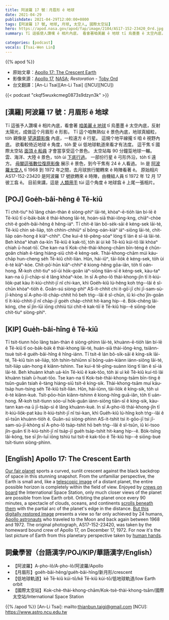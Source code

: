 ```yaml
---
title: 阿波羅 17 號：月眉形 ê 地球
date: 2021-04-29
publishdate: 2021-04-29T12:00:00+0800
tags: [阿波羅 17 號, 地球, 月球, 太空人, 國際太空站]
hero: https://apod.nasa.gov/apod/fap/image/2104/AS17-152-23420_Ord.jpg
summary: Tī 這張使人讚嘆 ê 相片內底， 看會著咱美麗 ê 地球 tī 烏墨墨 ê 太空內底，反射太陽光，成做這个月眉形 ê 形影。

categories: [podcast]
vocals: [Tsai-Wen Lin]
---
```


{{% apod %}}

- 原始文章：[Apollo 17: The Crescent Earth](https://apod.nasa.gov/apod/ap210429.html)
- 影像來源：[Apollo 17](https://www-pao.ksc.nasa.gov/history/apollo/apollo-17/apollo-17.htm), [NASA](https://www.nasa.gov/home/index.html); *Restoration* - [Toby Ord](http://www.tobyord.com/earth)
- 台文翻譯：[An-Li Tsai][An-Li Tsai] ([NCU][NCU])

{{< podcast "ckqf5wuxkcmeg0873s9dzyn3k" >}}

## [漢羅] 阿波羅 17 號：月眉形 ê 地球
Tī 這張予人讚嘆 ê 相片內底，看會著 [咱美麗 ê 地球][Our fair planet] tī 烏墨墨 ê 太空內底，反射太陽光，成做這个月眉形 ê 形影。
Tī 這个咱無熟似 ê 景色內底，地球真細粒，to̍h 親像是 [望遠鏡影像][telescopic image] 內底，一粒遠方 ê 行星。
這規个地平線攏 tī 咱 ê 視野內底。
欲看較倚近地球 ê 角度，to̍h 愛 ùi 低地球軌道來看才有法度。
這干焦 tī 國際太空站 [面頂 ê 船員][crews on board] 才會當享受這个景色。
太空站每 90 分鐘踅地球一輾。
雲、海洋、大陸 ê 景色，to̍h ùi [下底行過][scrolls beneath them t]。
一部份行星 ê 弓形外沿，to̍h tī 遠方。
[毋閣這張數位復原影像][But this digitally restored image] 展示 ê 景色，到今干焦有 24 ê 人看過。
In 是 [阿波羅太空人][Apollo astronauts] tī 1968 到 1972 年之間，去月球旅行閣轉來 ê 時陣看著 ê。
原始相片 AS17-152-23420 是阿波羅 17 號欲轉來 ê 時陣，由機組人員 tī 1972 年 12 月 17 彼工翕 ê。
目前來講，這是 [人類用手][human hands] tùi 這个角度 ê 地球翕 ê 上尾一張相片。

## [POJ] Goe̍h-bâi-hêng ê Tē-kiû

Tī chit-tiuⁿ hō͘ lâng chàn-thàn ê siòng-phìⁿ lāi-té, khòaⁿ-ē-tio̍h lán bí-lē ê Tē-kiû tī o͘-ba̍k-ba̍k ê thài-khong lāi-té, hoán-siā thài-iông-kng, chiâⁿ-chòe chit-ê goe̍h-bâi-hêng ê hêng-iáⁿ.
Tī chit-ê lán bô-se̍k-sāi ê kéng-sek lāi-té, Tē-kiû chin sè-lia̍p, to̍h chhin-chhiūⁿ sī bōng-oán-kiàⁿ iáⁿ-siōng lāi-té, chi̍t-lia̍p oán-hong ê kiâⁿ-chhiⁿ.
Che kui-ê tē-pêng-sòaⁿ lóng tī lán ê sī-iá lāi-té.
Beh khòaⁿ khah óa-kīn Tē-kiû ê kak-tō͘, to̍h ài ùi kē Tē-kiû kúi-tō lâi khòaⁿ chiah ū-hoat-tō͘.
Che kan-na tī Kok-chè-thài-khong-chām bīn-téng ê chûn-goân chiah ē-tàng hiáng-siū chit-ê kéng-sek.
Thài-khong-chām múi káu-cha̍p hun-cheng se̍h Tē-kiû chi̍t-liàn.
Hûn, hái-iûⁿ, tāi-lio̍k ê kéng-sek, to̍h ùi ē-té kiâⁿ-kòe.
Chi̍t-pō͘-hūn kiâⁿ-chhiⁿ ê kiong-hêng gōa-iân, to̍h tī oán-hong.
M̄-koh chit-tiuⁿ só͘-ūi ho̍k-goân iáⁿ-siōng tiān-sī ê kéng-sek, kàu-taⁿ kan-na ū jī-cha̍p-sì ê lâng khòaⁿ-kòe.
In sī A-pho-lô thài-khong-jîn tī i̍t-kiú-lio̍k-pat kàu i̍t-kiú-chhit-jī nî chi-kan, khì Goe̍h-kiû lú-hêng koh tńg--lâi ê sî-chūn khòaⁿ-tio̍h ê.
Goân-sú siòng-phìⁿ AS-it-chhit chi it-gō͘-jī chi jī-sam-sù-jī-khòng sī A-pho-lô cha̍p-chhit hō beh tńg--lâi ê sî-chūn, iû ki-cho͘ jîn-goân tī i̍t-kiú-chhit-jī nî cha̍p-jī goe̍h cha̍p-chhit hit-kang hip--ê.
Bo̍k-chêng lâi-kóng, che sī jîn-lūi iōng chhiú tùi chit-ê kak-tō͘ ê Tē-kiû hip--ê siōng-bóe chi̍t-tiuⁿ siòng-phìⁿ.

## [KIP] Gue̍h-bâi-hîng ê Tē-kiû

Tī tsit-tiunn hōo lâng tsàn-thàn ê siòng-phìnn lāi-té, khuànn-ē-tio̍h lán bí-lē ê Tē-kiû tī oo-ba̍k-ba̍k ê thài-khong lāi-té, huán-siā thài-iông-kng, tsiânn-tsuè tsit-ê gue̍h-bâi-hîng ê hîng-iánn.
Tī tsit-ê lán bô-si̍k-sāi ê kíng-sik lāi-té, Tē-kiû tsin sè-lia̍p, to̍h tshin-tshiūnn sī bōng-uán-kiànn iánn-siōng lāi-té, tsi̍t-lia̍p uán-hong ê kiânn-tshinn.
Tse kui-ê tē-pîng-suànn lóng tī lán ê sī-iá lāi-té.
Beh khuànn khah uá-kīn Tē-kiû ê kak-tōo, to̍h ài uì kē Tē-kiû kuí-tō lâi khuànn tsiah ū-huat-tōo.
Tse kan-na tī Kok-tsè-thài-khong-tsām bīn-tíng ê tsûn-guân tsiah ē-tàng hiáng-siū tsit-ê kíng-sik.
Thài-khong-tsām muí káu-tsa̍p hun-tsing se̍h Tē-kiû tsi̍t-liàn.
Hûn, hái-iûnn, tāi-lio̍k ê kíng-sik, to̍h uì ē-té kiânn-kuè.
Tsi̍t-pōo-hūn kiânn-tshinn ê kiong-hîng guā-iân, to̍h tī uán-hong.
M̄-koh tsit-tiunn sóo-uī ho̍k-guân iánn-siōng tiān-sī ê kíng-sik, kàu-tann kan-na ū jī-tsa̍p-sì ê lâng khuànn-kuè.
In sī A-pho-lô thài-khong-jîn tī i̍t-kiú-lio̍k-pat kàu i̍t-kiú-tshit-jī nî tsi-kan, khì Gue̍h-kiû lú-hîng koh tńg--lâi ê sî-tsūn khuànn-tio̍h  ê.
Guân-sú siòng-phìnn AS-it-tshit tsi it-gōo-jī tsi jī-sam-sù-jī-khòng sī A-pho-lô tsa̍p-tshit hō beh tńg--lâi ê sî-tsūn, iû ki-tsoo jîn-guân tī i̍t-kiú-tshit-jī nî tsa̍p-jī gue̍h tsa̍p-tshit hit-kang hip--ê.
Bo̍k-tsîng lâi-kóng, tse sī jîn-luī iōng tshiú tuì tsit-ê kak-tōo ê Tē-kiû hip--ê siōng-bué tsi̍t-tiunn siòng-phìnn.

## [English] Apollo 17: The Crescent Earth

[Our fair planet][Our fair planet] sports a curved, sunlit crescent against the black backdrop of space in this stunning snapshot. From the unfamiliar perspective, the Earth is small and, like a [telescopic image][telescopic image] of a distant planet, the entire possible horizon is completely within the field of view. Enjoyed by [crews on board][crews on board] the International Space Station, only much closer views of the planet are possible from low Earth orbit. Orbiting the planet once every 90 minutes, a spectacle of clouds, oceans, and continents [scrolls beneath them][scrolls beneath them e] with the partial arc of the planet's edge in the distance. [But this digitally restored image][But this digitally restored image] presents a view so far only achieved by 24 humans, [Apollo astronauts][Apollo astronauts] who traveled to the Moon and back again between 1968 and 1972. The original photograph, AS17-152-23420, was taken by the homeward bound crew of Apollo 17, on December 17, 1972. For now it's the last picture of Earth from this planetary perspective taken by [human hands][human hands].

## 詞彙學習（台語漢字/POJ/KIP/華語漢字/English）

- 【阿波羅】A-pho-lô/A-pho-lô/阿波羅/Apollo
- 【月眉形】goe̍h-bâi-hêng/gue̍h-bâi-hîng/新月形/crescent
- 【低地球軌道】kē Tē-kiû kúi-tō/kē Tē-kiû kúi-tō/低地球軌道/low Earth orbit
- 【國際太空站】Kok-chè-thài-khong-chām/Kok-tsè-thài-khong-tsām/國際太空站/International Space Station


{{% /apod %}}
[An-Li Tsai]: mailto:thianbun.taigi@gmail.com
[NCU]: https://www.astro.ncu.edu.tw

[Our fair planet]:https://www.nasa.gov/topics/earth/index.html
[telescopic image]:https://apod.nasa.gov/apod/ap180728.html
[crews on board]:https://www.nasa.gov/mission_pages/station/main/index.html
[scrolls beneath them t]:https://apod.tw/daily/20210423/
[scrolls beneath them e]:https://apod.nasa.gov/apod/ap210423.html
[But this digitally restored image]:http://www.tobyord.com/earth
[Apollo astronauts]:https://solarsystem.nasa.gov/news/890/who-has-walked-on-the-moon/
[human hands]:https://eol.jsc.nasa.gov/SearchPhotos/photo.pl?mission=AS17&roll=152&frame=23420
